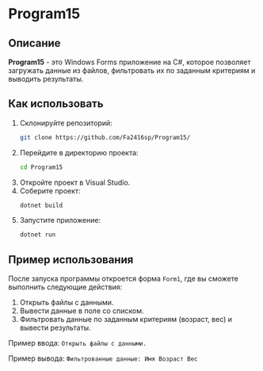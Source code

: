 # Program15

## Описание
**Program15** - это Windows Forms приложение на C#, которое позволяет загружать данные из файлов, фильтровать их по заданным критериям и выводить результаты.

## Как использовать
1. Склонируйте репозиторий:
    ```bash
    git clone https://github.com/Fa2416sp/Program15/
    ```
2. Перейдите в директорию проекта:
    ```bash
    cd Program15
    ```
3. Откройте проект в Visual Studio.
4. Соберите проект:
    ```bash
    dotnet build
    ```
5. Запустите приложение:
    ```bash
    dotnet run
    ```

## Пример использования
После запуска программы откроется форма `Form1`, где вы сможете выполнить следующие действия:
1. Открыть файлы с данными.
2. Вывести данные в поле со списком.
3. Фильтровать данные по заданным критериям (возраст, вес) и вывести результаты.

Пример ввода:
`Открыть файлы с данными.`

Пример вывода:
`Фильтрованные данные: Имя Возраст Вес`
